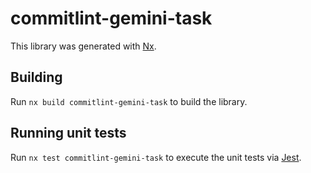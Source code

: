 # commitlint-gemini-task

This library was generated with [Nx](https://nx.dev).

## Building

Run `nx build commitlint-gemini-task` to build the library.

## Running unit tests

Run `nx test commitlint-gemini-task` to execute the unit tests via [Jest](https://jestjs.io).
